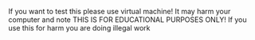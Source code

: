 If you want to test this please use virtual machine!
It may harm your computer and note
THIS IS FOR EDUCATIONAL PURPOSES ONLY!
If you use this for harm you are doing illegal work
